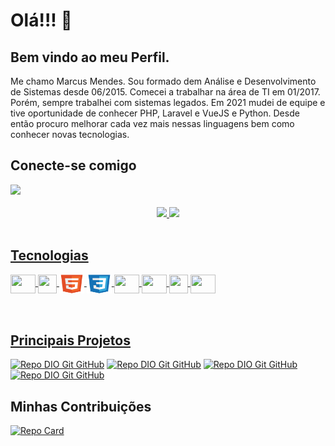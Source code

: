 <div>
    <h1>Olá!!! 👋 </h1>
    <h2>Bem vindo ao meu Perfil.</h2>
    <p> Me chamo Marcus Mendes. Sou formado dem Análise e Desenvolvimento de Sistemas desde 06/2015. Comecei a trabalhar na área de TI em 01/2017. Porém, sempre trabalhei com sistemas legados. Em 2021 mudei de equipe e tive oportunidade de conhecer PHP, Laravel e VueJS e Python. Desde então procuro melhorar cada vez mais nessas linguagens bem como conhecer novas tecnologias. 
    </p>
</div>
<div>
    <h2>Conecte-se comigo</h2>
   <a href="https://br.linkedin.com/in/marcus-mendes-a7871763" target="_blank"><img src="https://img.shields.io/badge/-LinkedIn-%230077B5?style=for-the-badge&logo=linkedin&logoColor=white" target="_blank"></a>
   
</div>
<br>
<div align="center">
  <a href="https://github.com/marcusflm">
  <img height="180em" src="https://github-readme-stats.vercel.app/api?username=marcusflm&show_icons=true&theme=tokyonight&include_all_commits=true&count_private=true"/>
  <img height="180em" src="https://github-readme-stats.vercel.app/api/top-langs/?username=marcusflm&layout=compact&langs_count=7&theme=tokyonight"/>
</div>
<div style="display: inline_block"><br>
    <h2>Tecnologias</h2>
  <img align="center" height="30" width="40" src="https://www.freepnglogos.com/uploads/php-logo-png/php-logo-php-elephant-logo-vectors-download-5.png">
  <img align="center" height="30" width="30" src="https://static-00.iconduck.com/assets.00/laravel-icon-995x1024-dk77ahh4.png">
  <img align="center" height="30" width="40" src="https://raw.githubusercontent.com/devicons/devicon/master/icons/html5/html5-original.svg">
  <img align="center" height="30" width="40" src="https://raw.githubusercontent.com/devicons/devicon/master/icons/css3/css3-original.svg">
  <img align="center" height="30" width="40" src="https://cdn.worldvectorlogo.com/logos/javascript-1.svg">
  <img align="center" height="30" width="40" src="https://static-00.iconduck.com/assets.00/vue-icon-2048x1766-ntogpmti.png">
  <img align="center" height="30" width="30" src="https://static-00.iconduck.com/assets.00/node-js-icon-454x512-nztofx17.png">
  <img align="center" height="30" width="40" src="https://cdn.jsdelivr.net/gh/devicons/devicon/icons/mysql/mysql-original-wordmark.svg">
</div>
<br>
<br>

## Principais Projetos
[![Repo DIO Git GitHub](https://github-readme-stats.vercel.app/api/pin/?username=marcusflm&repo=limas&bg_color=000&border_color=30A3DC&show_icons=true&icon_color=30A3DC&title_color=E94D5F&text_color=FFF)](https://github.com/marcusflm/limas)
[![Repo DIO Git GitHub](https://github-readme-stats.vercel.app/api/pin/?username=marcusflm&repo=to-do-list-with-laravel&bg_color=000&border_color=30A3DC&show_icons=true&icon_color=30A3DC&title_color=E94D5F&text_color=FFF)](https://github.com/marcusflm/to-do-list-with-laravel)
[![Repo DIO Git GitHub](https://github-readme-stats.vercel.app/api/pin/?username=marcusflm&repo=tic-tac-toe-game&bg_color=000&border_color=30A3DC&show_icons=true&icon_color=30A3DC&title_color=E94D5F&text_color=FFF)](https://github.com/marcusflm/tic-tac-toe-game)
[![Repo DIO Git GitHub](https://github-readme-stats.vercel.app/api/pin/?username=marcusflm&repo=dio-lab-open-source&bg_color=000&border_color=30A3DC&show_icons=true&icon_color=30A3DC&title_color=E94D5F&text_color=FFF)](https://github.com/marcusflm/dio-lab-open-source)
    

## Minhas Contribuições
[![Repo Card](https://github-readme-stats.vercel.app/api/pin/?username=marcusflm&repo=dio-lab-open-source&bg_color=000&border_color=30A3DC&show_icons=true&icon_color=30A3DC&title_color=E94D5F&text_color=FFF)](thhps://github.com/marcusflm/dio-lab-open-source)


